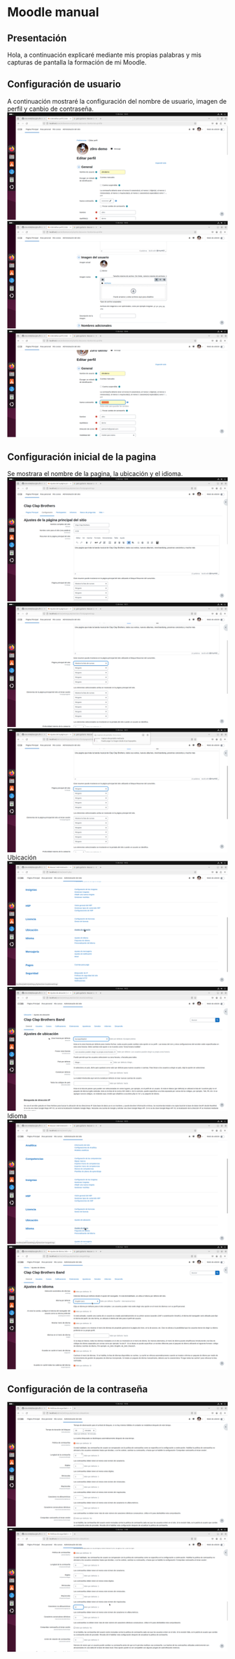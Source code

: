 # Moodle manual
## Presentación
Hola, a continuación explicaré mediante mis propias palabras y mis capturas de pantalla la formación de mi Moodle.
## Configuración de usuario
A continuación mostraré la configuración del nombre de usuario, imagen de perfil y canbio de contraseña.
![01](01.png)
![02](02.png)
![03](03.png)
## Configuración inicial de la pagina
Se mostrara el nombre de la pagina, la ubicación y el idioma.
![04](04.png)
![05](05.png)
![06](06.png)
Ubicación
![07](07.png)
![08](08.png)
Idioma
![09](09.png)
![10](10.png)
## Configuración de la contraseña
![12](12.png)
![13](13.png)






